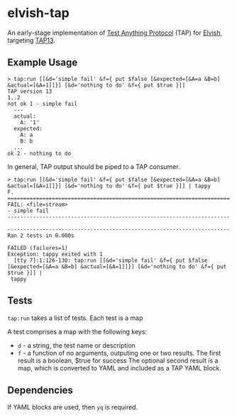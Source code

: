 # elvish-tap

An early-stage implementation of [Test Anything Protocol](https://testanything.org/) (TAP) for [Elvish](https://elv.sh/),
targeting [TAP13](https://testanything.org/tap-version-13-specification.html).

## Example Usage

```
> tap:run [[&d='simple fail' &f={ put $false [&expected=[&A=a &B=b] &actual=[&A=1]]}] [&d='nothing to do' &f={ put $true }]]
TAP version 13
1..2
not ok 1 - simple fail
  ---
  actual:
    A: '1'
  expected:
    A: a
    B: b
  ...
ok 2 - nothing to do
```

In general, TAP output should be piped to a TAP consumer.

```
> tap:run [[&d='simple fail' &f={ put $false [&expected=[&A=a &B=b] &actual=[&A=1]]}] [&d='nothing to do' &f={ put $true }]] | tappy
F.
======================================================================
FAIL: <file=stream>
- simple fail
----------------------------------------------------------------------

----------------------------------------------------------------------
Ran 2 tests in 0.000s

FAILED (failures=1)
Exception: tappy exited with 1
  [tty 7]:1:126-130: tap:run [[&d='simple fail' &f={ put $false [&expected=[&A=a &B=b] &actual=[&A=1]]}] [&d='nothing to do' &f={ put $true }]] |
 tappy
```

## Tests

`tap:run` takes a list of tests.  Each test is a map

 A test comprises a map with the following keys:
 - `d` - a string, the test name or description
 - `f` - a function of no arguments, outputing one or two results.
         The first result is a boolean, $true for success
         The optional second result is a map, which is converted to YAML and included as a TAP YAML block.

## Dependencies

If YAML blocks are used, then `yq` is required.
